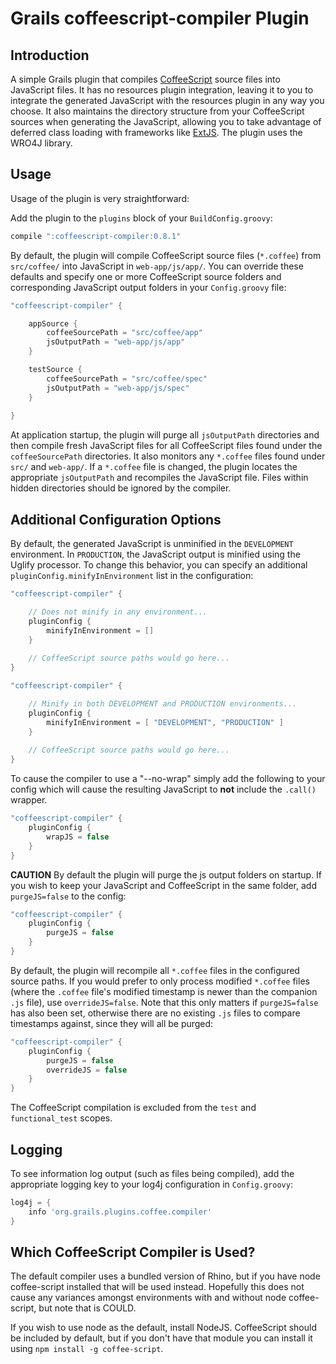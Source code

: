 Grails coffeescript-compiler Plugin
===================================

## Introduction

A simple Grails plugin that compiles [CoffeeScript](http://coffeescript.org/) source files into JavaScript files. It has no resources plugin integration, leaving it to you to integrate the generated JavaScript with the resources plugin in any way you choose. It also maintains the directory structure from your CoffeeScript sources when generating the JavaScript, allowing you to take advantage of deferred class loading with frameworks like [ExtJS](http://www.sencha.com/products/extjs). The plugin uses the WRO4J library.

## Usage
Usage of the plugin is very straightforward:

Add the plugin to the `plugins` block of your `BuildConfig.groovy`:

```groovy
compile ":coffeescript-compiler:0.8.1"
```

By default, the plugin will compile CoffeeScript source files (`*.coffee`) from `src/coffee/` into JavaScript in `web-app/js/app/`. You can override these defaults and specify one or more CoffeeScript source folders and corresponding JavaScript output folders in your `Config.groovy` file:

```groovy
"coffeescript-compiler" {

	appSource {
		coffeeSourcePath = "src/coffee/app"
		jsOutputPath = "web-app/js/app"
	}

	testSource {
		coffeeSourcePath = "src/coffee/spec"
		jsOutputPath = "web-app/js/spec"
	}
	
}
```

At application startup, the plugin will purge all `jsOutputPath` directories and then compile fresh JavaScript files for all CoffeeScript files found under the `coffeeSourcePath` directories. It also monitors any `*.coffee` files found under `src/` and `web-app/`. If a `*.coffee` file is changed, the plugin locates the appropriate `jsOutputPath` and recompiles the JavaScript file. Files within hidden directories should be ignored by the compiler.

## Additional Configuration Options

By default, the generated JavaScript is unminified in the `DEVELOPMENT` environment. In `PRODUCTION`, the JavaScript output is minified using the Uglify processor. To change this behavior, you can specify an additional `pluginConfig.minifyInEnvironment` list in the configuration:

```groovy
"coffeescript-compiler" {

	// Does not minify in any environment...
	pluginConfig {
		minifyInEnvironment = []
	}
	
	// CoffeeScript source paths would go here...
}
```  

```groovy
"coffeescript-compiler" {

	// Minify in both DEVELOPMENT and PRODUCTION environments...
	pluginConfig {
		minifyInEnvironment = [ "DEVELOPMENT", "PRODUCTION" ]
	}
	
	// CoffeeScript source paths would go here...
}
```

To cause the compiler to use a "--no-wrap" simply add the following to your config which will cause the resulting JavaScript to **not** include the `.call()` wrapper.

```groovy
"coffeescript-compiler" {
	pluginConfig {
	    wrapJS = false
	}
}
```

**CAUTION** By default the plugin will purge the js output folders on startup.  If you wish to keep your JavaScript and CoffeeScript in the same folder, add `purgeJS=false` to the config:

```groovy
"coffeescript-compiler" {
	pluginConfig {
	    purgeJS = false
	}
}
```

By default, the plugin will recompile all `*.coffee` files in the configured source paths. If you would prefer to only process modified `*.coffee` files (where the `.coffee` file's modified timestamp is newer than the companion `.js` file), use `overrideJS=false`. Note that this only matters if `purgeJS=false` has also been set, otherwise there are no existing `.js` files to compare timestamps against, since they will all be purged:

```groovy
"coffeescript-compiler" {
	pluginConfig {
		purgeJS = false
		overrideJS = false
	}
}
```

The CoffeeScript compilation is excluded from the `test` and `functional_test` scopes.

## Logging

To see information log output (such as files being compiled), add the appropriate logging key to your log4j configuration in `Config.groovy`:

```groovy
log4j = {
	info 'org.grails.plugins.coffee.compiler'
}
```

## Which CoffeeScript Compiler is Used?

The default compiler uses a bundled version of Rhino, but if you have node coffee-script installed that will be used instead.  Hopefully this does not cause any variances amongst environments with and without node coffee-script, but note that is COULD.

If you wish to use node as the default, install NodeJS. CoffeeScript should be included by default, but if you don't have that module you can install it using `npm install -g coffee-script`.
